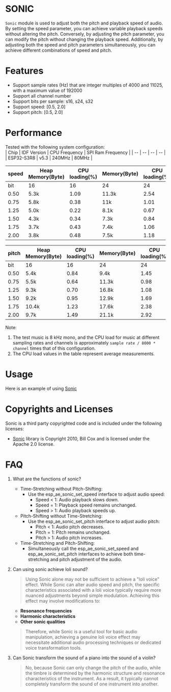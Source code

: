 # SONIC

`Sonic` module is used to adjust both the pitch and playback speed of audio. By setting the speed parameter, you can achieve variable playback speeds without altering the pitch. Conversely, by adjusting the pitch parameter, you can modify the pitch without changing the playback speed. Additionally, by adjusting both the speed and pitch parameters simultaneously, you can achieve different combinations of speed and pitch.

# Features

- Support sample rates (Hz) that are integer multiples of 4000 and 11025, with a maximum value of 192000
- Support all channel number
- Support bits per sample: s16, s24, s32
- Support speed: [0.5, 2.0]
- Support pitch: [0.5, 2.0]

# Performance

Tested with the following system configuration:  
|      Chip      | IDF Version  | CPU Frequency | SPI Ram Frequency |
|       --       |      --      |  --           |     --            |
|   ESP32-S3R8   |      v5.3    | 240MHz        |   80MHz           |

| speed    | Heap Memory(Byte) | CPU loading(%) | Memory(Byte) | CPU loading(%) |Memory(Byte) | CPU loading(%) |
|   --     |     --            |     --         |     --       |       --       |    --       |      --        |
|  bit     |     16            |     16         |     24       |       24       |    32       |      32        |
|  0.50    |     5.3k          |     1.09       |     11.3k    |       2.54     |    12.7k    |      2.57      |
|  0.75    |     5.8k          |     0.38       |     11k      |       1.01     |    10.8k    |      0.99      |
|  1.25    |     5.0k          |     0.22       |     8.1k     |       0.67     |    8.1k     |      0.60      |
|  1.50    |     4.3k          |     0.34       |     7.3k     |       0.84     |    7.3k     |      0.85      |
|  1.75    |     3.7k          |     0.43       |     7.4k     |       1.06     |    7.4k     |      1.03      |
|  2.00    |     3.8k          |     0.48       |     7.5k     |       1.18     |    7.5k     |      1.21      |

| pitch    | Heap Memory(Byte) | CPU loading(%) | Memory(Byte) | CPU loading(%) | Memory(Byte) | CPU loading(%) |
|   --     |     --            |     --         |    --        |     --         |     --       |       --       |
|  bit     |     16            |     16         |    24        |     24         |     32       |       32       |
|  0.50    |     5.4k          |     0.84       |   9.4k       |    1.45        |     10.5k    |       1.48     |
|  0.75    |     5.5k          |     0.64       |   11.3k      |    0.98        |     10.0k    |       1.00     |
|  1.25    |     9.3k          |     0.70       |   16.8k      |    1.08        |     12.4k    |       0.88     |
|  1.50    |     9.2k          |     0.95       |   12.9k      |    1.69        |     19.6k    |       1.45     |
|  1.75    |     10.4k         |     1.23       |   17.6k      |    2.38        |     18.5k    |       2.28     |
|  2.00    |     9.7k          |     1.49       |   21.1k      |    2.92        |     19.9k    |       2.80     |

Note:<br>
1) The test music is 8 kHz mono, and the CPU load for music at different sampling rates and channels is approximately `sample rate / 8000 * channel` times that of this configuration.
2) The CPU load values in the table represent average measurements.

# Usage

Here is an example of using [Sonic](../test_app/main/test_sonic.c)

# Copyrights and Licenses

Sonic is a third party copyrighted code and is included under the following licenses:

- [Sonic](https://github.com/waywardgeek/sonic) library is Copyright 2010, Bill Cox and is licensed under the Apache 2.0 license.

# FAQ  

1) What are the functions of sonic?
   - Time-Stretching without Pitch-Shifting:
      - Use the esp_ae_sonic_set_speed interface to adjust audio speed:
         - Speed < 1: Audio playback slows down.
         - Speed = 1: Playback speed remains unchanged.
         - Speed > 1: Audio playback speeds up.
   - Pitch-Shifting without Time-Stretching:
      - Use the esp_ae_sonic_set_pitch interface to adjust audio pitch:
         - Pitch < 1: Audio pitch decreases.
         - Pitch = 1: Pitch remains unchanged.
         - Pitch > 1: Audio pitch increases.
   - Time-Stretching and Pitch-Shifting:
      - Simultaneously call the esp_ae_sonic_set_speed and esp_ae_sonic_set_pitch interfaces to achieve both time-stretching and pitch adjustment of the audio.

2) Can using sonic achieve loli sound?
   >Using Sonic alone may not be sufficient to achieve a "loli voice" effect. While Sonic can alter audio speed and pitch, the specific characteristics associated with a loli voice typically require more nuanced adjustments beyond simple modulation.
   >Achieving this effect may involve modifications to:
   - **Resonance frequencies**
   - **Harmonic characteristics**
   - **Other sonic qualities**
   >Therefore, while Sonic is a useful tool for basic audio manipulation, achieving a genuine loli voice effect may necessitate additional audio processing techniques or dedicated voice transformation tools.

3) Can Sonic transform the sound of a piano into the sound of a violin?
   >No, because Sonic can only change the pitch of the audio, while the timbre is determined by the harmonic structure and resonance characteristics of the instrument. As a result, it typically cannot completely transform the sound of one instrument into another.
